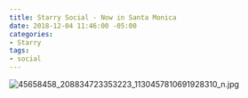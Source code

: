 ```yaml
---
title: Starry Social - Now in Santa Monica
date: 2018-12-04 11:46:00 -05:00
categories:
- Starry
tags:
- social
---
```


![45658458_208834723353223_1130457810691928310_n.jpg](/uploads/45658458_208834723353223_1130457810691928310_n.jpg)